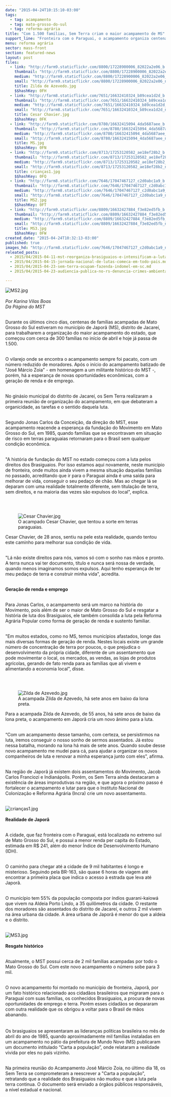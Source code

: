 ```yaml
---
date: "2015-04-24T10:15:10-03:00"
tags:
  - tag: acampamento
  - tag: mato-grosso-do-sul
  - tag: reforma-agrária
title: "Com 1.500 famílias, Sem Terra criam o maior acampamento de MS"
support_line: "Fronteira com o Paraguai, o acampamento organiza centenas de famílias que tentaram construir suas vidas em terras paraguaias."
menu: reforma agrária
sector: mass-front
section: featured-news
layout: post
files:
  - link: "http://farm9.staticflickr.com/8800/17228900006_82022a2e06_b.jpg"
    thumbnail: "http://farm9.staticflickr.com/8800/17228900006_82022a2e06_t.jpg"
    medium: "http://farm9.staticflickr.com/8800/17228900006_82022a2e06_z.jpg"
    small: "http://farm9.staticflickr.com/8800/17228900006_82022a2e06_n.jpg"
    title: Zilda de Azevedo.jpg
    $$hashKey: 0FH
  - link: "http://farm8.staticflickr.com/7651/16632410324_b89cea1d2d_b.jpg"
    thumbnail: "http://farm8.staticflickr.com/7651/16632410324_b89cea1d2d_t.jpg"
    medium: "http://farm8.staticflickr.com/7651/16632410324_b89cea1d2d_z.jpg"
    small: "http://farm8.staticflickr.com/7651/16632410324_b89cea1d2d_n.jpg"
    title: Cesar Chavier.jpg
    $$hashKey: 0FK
  - link: "http://farm9.staticflickr.com/8780/16632415094_4da5687aee_b.jpg"
    thumbnail: "http://farm9.staticflickr.com/8780/16632415094_4da5687aee_t.jpg"
    medium: "http://farm9.staticflickr.com/8780/16632415094_4da5687aee_z.jpg"
    small: "http://farm9.staticflickr.com/8780/16632415094_4da5687aee_n.jpg"
    title: MS.jpg
    $$hashKey: 0FN
  - link: "http://farm9.staticflickr.com/8713/17253120582_ae18ef28b2_b.jpg"
    thumbnail: "http://farm9.staticflickr.com/8713/17253120582_ae18ef28b2_t.jpg"
    medium: "http://farm9.staticflickr.com/8713/17253120582_ae18ef28b2_z.jpg"
    small: "http://farm9.staticflickr.com/8713/17253120582_ae18ef28b2_n.jpg"
    title: crianças1.jpg
    $$hashKey: 0FQ
  - link: "http://farm8.staticflickr.com/7646/17047467127_c2d0abc1a9_b.jpg"
    thumbnail: "http://farm8.staticflickr.com/7646/17047467127_c2d0abc1a9_t.jpg"
    medium: "http://farm8.staticflickr.com/7646/17047467127_c2d0abc1a9_z.jpg"
    small: "http://farm8.staticflickr.com/7646/17047467127_c2d0abc1a9_n.jpg"
    title: MS2.jpg
    $$hashKey: 0FT
  - link: "http://farm9.staticflickr.com/8809/16632427884_f3e82ed5fb_b.jpg"
    thumbnail: "http://farm9.staticflickr.com/8809/16632427884_f3e82ed5fb_t.jpg"
    medium: "http://farm9.staticflickr.com/8809/16632427884_f3e82ed5fb_z.jpg"
    small: "http://farm9.staticflickr.com/8809/16632427884_f3e82ed5fb_n.jpg"
    title: MS3.jpg
    $$hashKey: 0FW
created_date: "2015-04-24T10:32:13-03:00"
published: true
images_hd: "http://farm8.staticflickr.com/7646/17047467127_c2d0abc1a9_n.jpg"
releated_posts:
  - 2015/04/2015-04-11-mst-reorganiza-brasiguaios-e-intensificam-a-luta-pela-terra-em-mato-grosso-do-sul.md
  - 2015/04/2015-04-15-jornada-nacional-de-lutas-comeca-em-todo-pais.md
  - 2015/04/2015-04-23-sem-terra-ocupam-fazenda-indomel-em-sc.md
  - 2015/04/2015-04-23-audiencia-publica-no-rs-denuncia-crimes-ambientais-em-fazenda-ocupa-pelos-sem-terra.md

---
```

<p><img alt="MS2.jpg" src="http://farm8.staticflickr.com/7646/17047467127_c2d0abc1a9_b.jpg" /><br />
<br />
<em>Por Karina Vilas Boas<br />
Da P&aacute;gina do MST</em></p>

<p><br />
Durante os &uacute;ltimos cinco dias, centenas de fam&iacute;lias acampadas de Mato Grosso do Sul estiveram no munic&iacute;pio de Japor&atilde; (MS), distrito de Jacare&iacute;, para trabalharem a organiza&ccedil;&atilde;o do maior acampamento do estado, que come&ccedil;ou com cerca de 300 fam&iacute;lias no in&iacute;cio de abril e hoje j&aacute; passa de 1.500.</p>

<p><br />
O vilarejo onde se encontra o acampamento sempre foi pacato, com um n&uacute;mero reduzido de moradores. Ap&oacute;s o in&iacute;cio do acampamento batizado de &quot;Jos&eacute; M&aacute;rcio Zoia&quot; - em homenagem a um militante hist&oacute;rico do MST -, por&eacute;m, h&aacute; a esperan&ccedil;a de novas oportunidades econ&ocirc;micas, com a gera&ccedil;&atilde;o de renda e de emprego.</p>

<p><br />
No gin&aacute;sio municipal do distrito de Jacare&iacute;, os Sem Terra realizaram a primeira reuni&atilde;o de organiza&ccedil;&atilde;o do acampamento, em que debateram a organicidade, as tarefas e o sentido daquela luta.</p>

<p><br />
Segundo Jonas Carlos da Concei&ccedil;&atilde;o, da dire&ccedil;&atilde;o do MST, esse acampamento reacende a esperan&ccedil;a da funda&ccedil;&atilde;o do Movimento em Mato Grosso do Sul, em 1985, quando fam&iacute;lias que se encontravam em situa&ccedil;&atilde;o de risco em terras paraguaias retornaram para o Brasil sem qualquer condi&ccedil;&atilde;o econ&ocirc;mica.</p>

<p><br />
&quot;A hist&oacute;ria de funda&ccedil;&atilde;o do MST no estado come&ccedil;ou com a luta pelos direitos dos Brasiguaios. Por isso estamos aqui novamente, neste munic&iacute;pio de fronteira, onde muitos ainda vivem a mesma situa&ccedil;&atilde;o daquelas fam&iacute;lias no passado, acreditando que ir para o Paraguai ainda &eacute; uma sa&iacute;da para melhorar de vida, conseguir o seu peda&ccedil;o de ch&atilde;o. Mas ao chegar l&aacute; se deparam com uma realidade totalmente diferente, sem titula&ccedil;&atilde;o de terra, sem direitos, e na maioria das vezes s&atilde;o expulsos do local&quot;, explica.</p>

<p>&nbsp;</p>

<figure class="image" style="float:left"><img alt="Cesar Chavier.jpg" src="http://farm8.staticflickr.com/7651/16632410324_b89cea1d2d_b.jpg" />
<figcaption>O acampado Cesar Chavier, que tentou a sorte em terras paraguaias.</figcaption>
</figure>

<p>Cesar Chavier, de 28 anos, sentiu na pele esta realidade, quando tentou este caminho para melhorar sua condi&ccedil;&atilde;o de vida.</p>

<p><br />
&quot;L&aacute; n&atilde;o existe direitos para n&oacute;s, vamos s&oacute; com o sonho nas m&atilde;os e pronto. A terra nunca vai ter documento, t&iacute;tulo e nunca ser&aacute; nossa de verdade, quando menos imaginamos somos expulsos. Aqui tenho esperan&ccedil;a de ter meu peda&ccedil;o de terra e construir minha vida&quot;, acredita.</p>

<p><br />
<strong>Gera&ccedil;&atilde;o de renda e emprego</strong></p>

<p><br />
Para Jonas Carlos, o acampamento ser&aacute; um marco na hist&oacute;ria do Movimento, pois al&eacute;m de ser o maior de Mato Grosso do Sul e resgatar a hist&oacute;ria de luta dos Brasiguaios, ele tamb&eacute;m consolida a luta pela Reforma Agr&aacute;ria Popular como forma de gera&ccedil;&atilde;o de renda e sustento familiar.</p>

<p><br />
&quot;Em muitos estados, como no MS, temos munic&iacute;pios afastados, longe das mais diversas formas de gera&ccedil;&atilde;o de renda. Nestes locais existe um grande n&uacute;mero de concentra&ccedil;&atilde;o de terra por poucos, o que prejudica o desenvolvimento da pr&oacute;pria cidade, diferente de um assentamento que pode movimentar o local, os mercados, as vendas, as lojas de produtos agr&iacute;colas, gerando de fato renda para as fam&iacute;lias que ali vivem e alimentando a economia local&quot;, disse.</p>

<p>&nbsp;</p>

<figure class="image" style="float:right"><img alt="Zilda de Azevedo.jpg" src="http://farm9.staticflickr.com/8800/17228900006_82022a2e06_b.jpg" />
<figcaption>A acampada Zilda de Azevedo, h&aacute; sete anos em baixo da lona preta.</figcaption>
</figure>

<p>Para a acampada Zilda de Azevedo, de 55 anos, h&aacute; sete anos de baixo da lona preta, o acampamento em Japor&atilde; cria um novo &acirc;nimo para a luta.</p>

<p><br />
&ldquo;Com um acampamento desse tamanho, com certeza, se persistirmos na luta, iremos conseguir o nosso sonho de sermos assentados. J&aacute; estou nessa batalha, morando na lona h&aacute; mais de sete anos. Quando soube desse novo acampamento me mudei para c&aacute;, para ajudar a organizar os novos companheiros de luta e renovar a minha esperan&ccedil;a junto com eles&quot;, afirma.</p>

<p><br />
Na regi&atilde;o de Japor&atilde; j&aacute; existem dois assentamentos do Movimento, Jacob Carlos Franciozi e Indian&aacute;polis. Por&eacute;m, os Sem Terra ainda destacaram a exist&ecirc;ncia de &aacute;reas improdutivas na regi&atilde;o, e que agora o pr&oacute;ximo passo &eacute; fortalecer o acampamento e lutar para que o Instituto Nacional de Coloniza&ccedil;&atilde;o e Reforma Agr&aacute;ria (Incra) crie um novo assentamento.<br />
&nbsp;</p>

<p><img alt="crianças1.jpg" src="http://farm9.staticflickr.com/8713/17253120582_ae18ef28b2_b.jpg" /><br />
<br />
<strong>Realidade de Japor&atilde;</strong></p>

<p><br />
A cidade, que faz fronteira com o Paraguai, est&aacute; localizada no extremo sul de Mato Grosso do Sul, e possui a menor renda per capita do Estado, estimada em R$ 241, al&eacute;m do menor &Iacute;ndice de Desenvolvimento Humano (IDH).</p>

<p><br />
O caminho para chegar at&eacute; a cidade de 9 mil habitantes &eacute; longo e misterioso. Seguindo pela BR-163, s&atilde;o quase 6 horas de viagem at&eacute; encontrar a primeira placa que indica o acesso &agrave; estrada que leva at&eacute; Japor&atilde;.</p>

<p><br />
O munic&iacute;pio tem 55% da popula&ccedil;&atilde;o composta por &iacute;ndios guarani-kaiow&aacute; que vivem na Aldeia Porto Lindo, a 35 quil&ocirc;metros da cidade. O restante dos moradores s&atilde;o assentados do distrito de Jacare&iacute;, e outros 2 mil vivem na &aacute;rea urbana da cidade. A &aacute;rea urbana de Japor&atilde; &eacute; menor do que a aldeia e o distrito.<br />
&nbsp;</p>

<p><img alt="MS3.jpg" src="http://farm9.staticflickr.com/8809/16632427884_f3e82ed5fb_b.jpg" /><br />
<br />
<strong>Resgate hist&oacute;rico</strong></p>

<p><br />
Atualmente, o MST possui cerca de 2 mil fam&iacute;lias acampadas por todo o Mato Grosso do Sul. Com este novo acampamento o n&uacute;mero sobe para 3 mil.</p>

<p><br />
O novo acampamento foi montado no munic&iacute;pio de fronteira, Japor&atilde;, por um fato hist&oacute;rico relacionado aos cidad&atilde;os brasileiros que migraram para o Paraguai com suas fam&iacute;lias, os conhecidos Brasiguaios, a procura de novas oportunidades de emprego e terra. Por&eacute;m esses cidad&atilde;os se depararam com outra realidade que os obrigou a voltar para o Brasil de m&atilde;os abanando.<br />
&nbsp;<br />
<br />
Os brasiguaios se apresentaram as lideran&ccedil;as pol&iacute;ticas brasileira no m&ecirc;s de abril do ano de 1985, quando aproximadamente mil fam&iacute;lias instaladas em um acampamento no p&aacute;tio da prefeitura de Mundo Novo (MS) publicaram um documento intitulado &ldquo;Carta a popula&ccedil;&atilde;o&rdquo;, onde relataram a realidade vivida por eles no pa&iacute;s vizinho.</p>

<p><br />
Na primeira reuni&atilde;o do Acampamento Jos&eacute; M&aacute;rcio Zoia, no &uacute;ltimo dia 18, os Sem Terra se comprometeram a reescrever a &quot;Carta a popula&ccedil;&atilde;o&quot;, retratando que a realidade dos Brasiguaios n&atilde;o mudou e que a luta pela terra continua. O documento ser&aacute; enviado a &oacute;rg&atilde;os p&uacute;blicos respons&aacute;veis, a n&iacute;vel estadual e nacional.</p>

<p>&nbsp;</p>
